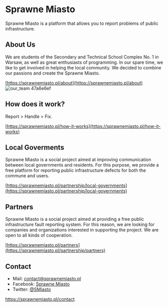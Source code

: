 # Sprawne Miasto
Sprawne Miasto is a platform that allows you to report problems of public infrastructure.

## About Us
We are students of the Secondary and Technical School Complex No. 1 in Warsaw, as well as great enthusiasts of programming. In our spare time, we like to get involved in helping the local community. We decided to combine our passions and create the Sprawne Miasto.

[https://sprawnemiasto.pl/about](https://sprawnemiasto.pl/about)
![our_team 47a6e6ef](https://user-images.githubusercontent.com/45533122/169692683-3ef3a8cb-fb3e-4793-aaa1-654ff8069d27.png)

## How does it work?
Report > Handle > Fix.

[https://sprawnemiasto.pl/how-it-works](https://sprawnemiasto.pl/how-it-works)

## Local Goverments
Sprawne Miasto is a social project aimed at improving communication between local governments and residents. For this purpose, we provide a free platform for reporting public infrastructure defects for both the commune and users.

[https://sprawnemiasto.pl/partnership/local-governments](https://sprawnemiasto.pl/partnership/local-governments)

## Partners
Sprawne Miasto is a social project aimed at providing a free public infrastructure fault reporting system. For this reason, we are looking for companies and organizations interested in supporting the project. We are open to all kinds of cooperation.

[https://sprawnemiasto.pl/partners](https://sprawnemiasto.pl/partnership/partners)

## Contact
- Mail: contact@sprawnemiasto.pl
- Facebook: [Sprawne Miasto](https://www.facebook.com/profile.php?id=100074261624293)
- Twitter: [@SMiasto](https://twitter.com/SMiasto)

https://sprawnemiasto.pl/contact
